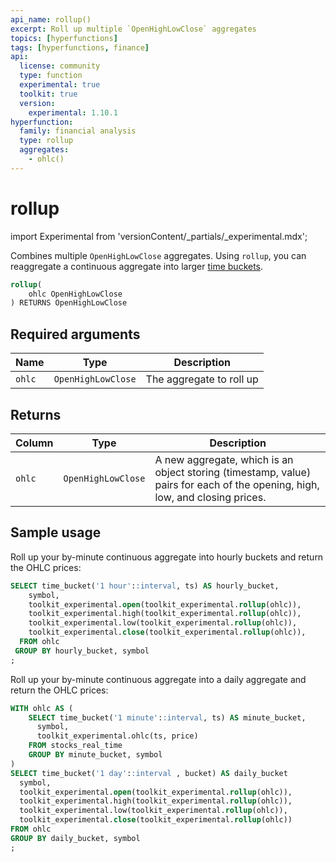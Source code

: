 ```yaml
---
api_name: rollup()
excerpt: Roll up multiple `OpenHighLowClose` aggregates
topics: [hyperfunctions]
tags: [hyperfunctions, finance]
api:
  license: community
  type: function
  experimental: true
  toolkit: true
  version:
    experimental: 1.10.1
hyperfunction:
  family: financial analysis
  type: rollup
  aggregates:
    - ohlc()
---
```


# rollup <tag type="toolkit" content="Toolkit" /><tag type="experimental-toolkit" content="Experimental" />

import Experimental from 'versionContent/_partials/_experimental.mdx';

Combines multiple `OpenHighLowClose` aggregates. Using `rollup`, you can
reaggregate a continuous aggregate into larger [time buckets][time_bucket].

```sql
rollup(
    ohlc OpenHighLowClose
) RETURNS OpenHighLowClose
```

<Experimental />

## Required arguments

|Name|Type|Description|
|-|-|-|
|`ohlc`|`OpenHighLowClose`|The aggregate to roll up|

## Returns

|Column|Type|Description|
|-|-|-|
|`ohlc`|`OpenHighLowClose`|A new aggregate, which is an object storing (timestamp, value) pairs for each of the opening, high, low, and closing prices.|

## Sample usage

Roll up your by-minute continuous aggregate into hourly buckets and return the OHLC prices:

```sql
SELECT time_bucket('1 hour'::interval, ts) AS hourly_bucket,
    symbol,
    toolkit_experimental.open(toolkit_experimental.rollup(ohlc)),
    toolkit_experimental.high(toolkit_experimental.rollup(ohlc)),
    toolkit_experimental.low(toolkit_experimental.rollup(ohlc)),
    toolkit_experimental.close(toolkit_experimental.rollup(ohlc)),
  FROM ohlc
 GROUP BY hourly_bucket, symbol
;
```

Roll up your by-minute continuous aggregate into a daily aggregate and return the OHLC prices:

```sql
WITH ohlc AS (
    SELECT time_bucket('1 minute'::interval, ts) AS minute_bucket,
      symbol,
      toolkit_experimental.ohlc(ts, price)
    FROM stocks_real_time
    GROUP BY minute_bucket, symbol
)
SELECT time_bucket('1 day'::interval , bucket) AS daily_bucket
  symbol,
  toolkit_experimental.open(toolkit_experimental.rollup(ohlc)),
  toolkit_experimental.high(toolkit_experimental.rollup(ohlc)),
  toolkit_experimental.low(toolkit_experimental.rollup(ohlc)),
  toolkit_experimental.close(toolkit_experimental.rollup(ohlc))
FROM ohlc
GROUP BY daily_bucket, symbol
;
```

[time_bucket]: /api/:currentVersion:/hyperfunctions/time_bucket/

